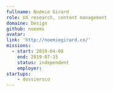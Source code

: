 ```yaml
---
fullname: Noémie Girard
role: UX research, content management
domaine: Design
github: noeems
avatar: 
link: 'http://noemiegirard.co/'
missions: 
  - start: 2019-04-08 
    end: 2019-07-15 
    status: independent
    employer: 
startups: 
    - dossiersco
---
```

